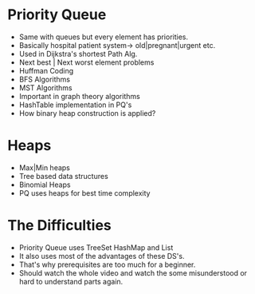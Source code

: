 # Priority Queue
- Same with queues but every element has priorities.
- Basically hospital patient system-> old|pregnant|urgent etc.
- Used in Dijkstra's shortest Path Alg.
- Next best | Next worst element problems
- Huffman Coding
- BFS Algorithms
- MST Algorithms
- Important in graph theory algorithms
- HashTable implementation in PQ's
- How binary heap construction is applied?
# Heaps
- Max|Min heaps
- Tree based data structures
- Binomial Heaps
- PQ uses heaps for best time complexity 

# The Difficulties
- Priority Queue uses TreeSet HashMap and List
- It also uses most of the advantages of these DS's.
- That's why prerequisites are too much for a beginner.
- Should watch the whole video and watch the some misunderstood or hard to understand parts again.

